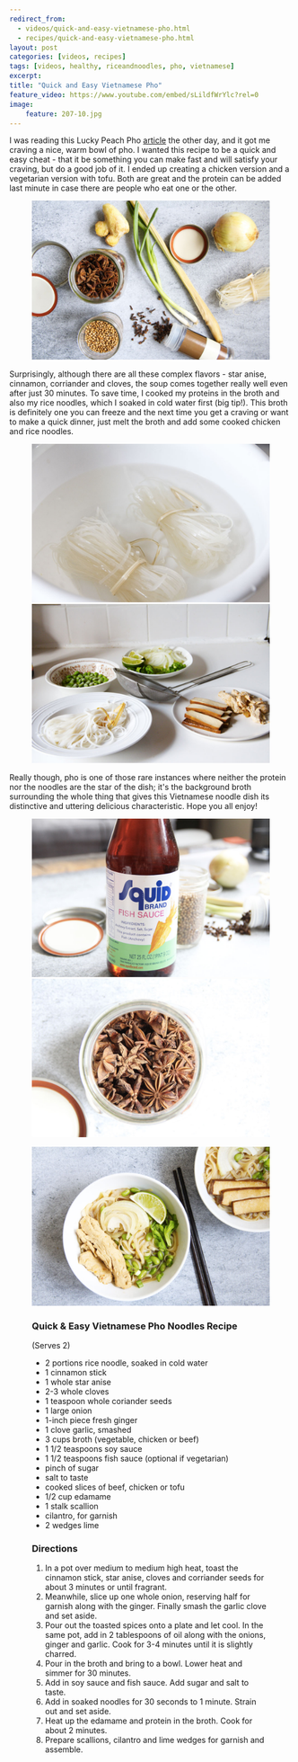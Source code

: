 ```yaml
---
redirect_from: 
  - videos/quick-and-easy-vietnamese-pho.html
  - recipes/quick-and-easy-vietnamese-pho.html
layout: post
categories: [videos, recipes]
tags: [videos, healthy, riceandnoodles, pho, vietnamese]
excerpt: 
title: "Quick and Easy Vietnamese Pho" 
feature_video: https://www.youtube.com/embed/sLildfWrYlc?rel=0
image:   
    feature: 207-10.jpg
---
```


I was reading this Lucky Peach Pho [article](http://luckypeach.com/the-history-of-pho-andrea-nguyen/) the other day, and it got me craving  a nice, warm bowl of pho.  I wanted this recipe to be a quick and easy cheat - that it be something you can make fast and will satisfy your craving, but do a good job of it.  I ended up creating a chicken version and a vegetarian version with tofu.  Both are great and the protein can be added last minute in case there are people who eat one or the other.


<figure>
    <img src="/images/207-3.jpg">
</figure>

Surprisingly, although there are all these complex flavors - star anise, cinnamon, corriander and cloves, the soup comes together really well even after just 30 minutes.  To save time, I cooked my proteins in the broth and also my rice noodles, which I soaked in cold water first (big tip!).  This broth is definitely one you can freeze and the next time you get a craving or want to make a quick dinner, just melt the broth and add some cooked chicken and rice noodles.

<figure class="half">
<img src="/images/207-6.jpg">
<img src="/images/207-7.jpg">
</figure>

Really though, pho is  one of those rare instances where neither the protein nor the noodles are the star of the dish; it's the background broth surrounding the whole thing that gives this Vietnamese noodle dish its distinctive and uttering delicious characteristic.  Hope you all enjoy!

<figure class="half">
<img src="/images/207-4.jpg">
 <img src="/images/207-5.jpg">
</figure>

<figure>
    <img src="/images/207-9.jpg">
</figure>

<figure class="ingredients" markdown="1">

### Quick & Easy Vietnamese Pho Noodles Recipe
(Serves 2)

- 2 portions rice noodle, soaked in cold water
- 1 cinnamon stick
- 1 whole star anise
- 2-3 whole cloves
- 1 teaspoon whole coriander seeds
- 1 large onion
- 1-inch piece fresh ginger
- 1 clove garlic, smashed
- 3 cups broth (vegetable, chicken or beef)
- 1 1/2 teaspoons soy sauce 
- 1 1/2 teaspoons fish sauce (optional if vegetarian)
- pinch of sugar
- salt to taste
- cooked slices of beef, chicken or tofu
- 1/2 cup edamame 
- 1 stalk scallion
- cilantro, for garnish
- 2 wedges lime

</figure>
<figure class="directions" markdown="1">

### Directions

1. In a pot over medium to medium high heat, toast the cinnamon stick, star anise, cloves and corriander seeds for about 3 minutes or until fragrant.
2. Meanwhile, slice up one whole onion, reserving half for garnish along with the ginger.  Finally smash the garlic clove and set aside.
3. Pour out the toasted spices onto a plate and let cool.  In the same pot, add in 2 tablespoons of oil along with the onions, ginger and garlic.  Cook for 3-4 minutes until it is slightly charred.
4. Pour in the broth and bring to a bowl.  Lower heat and simmer for 30 minutes.
5. Add in soy sauce and fish sauce.  Add sugar and salt to taste.
6. Add in soaked noodles for 30 seconds to 1 minute.  Strain out and set aside.
7. Heat up the edamame and protein in the broth.  Cook for about 2 minutes.
8. Prepare scallions, cilantro and lime wedges for garnish and assemble.

</figure>
